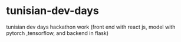 # tunisian-dev-days
tunisian dev days hackathon work (front end with react js, model with pytorch ,tensorflow, and backend in flask)
